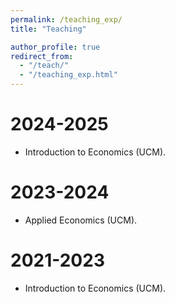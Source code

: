```yaml
---
permalink: /teaching_exp/
title: "Teaching"

author_profile: true
redirect_from: 
  - "/teach/"
  - "/teaching_exp.html"
---
```

      
2024-2025
======

* Introduction to Economics (UCM).

2023-2024
======

* Applied Economics (UCM).

2021-2023
======

* Introduction to Economics (UCM).
